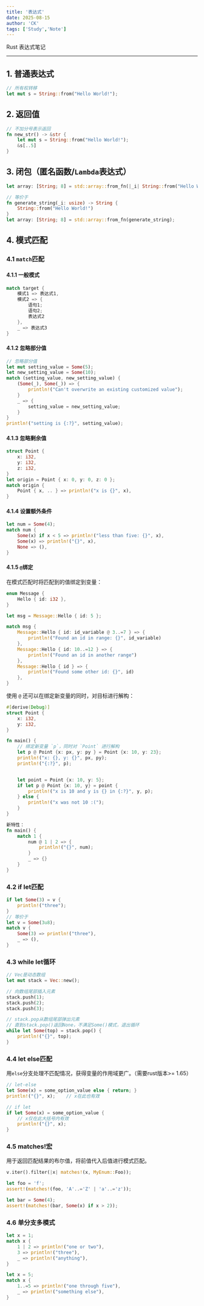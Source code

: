 ```yaml
---
title: '表达式'
date: 2025-08-15  
author: 'CK'
tags: ['Study','Note']
---
```


Rust 表达式笔记

---

## 1. 普通表达式
``` Rust
// 所有权转移
let mut s = String::from("Hello World!");
```
## 2. 返回值
``` Rust
// 不加分号表示返回
fn new_str() -> &str {
    let mut s = String::from("Hello World!");
    &s[..5]
}
```
## 3. 闭包（匿名函数/`Lambda`表达式）
``` Rust
let array: [String; 8] = std::array::from_fn(|_i| String::from("Hello World!"));

// 等价于
fn generate_string(_i: usize) -> String {
    String::from("Hello World!")
}
let array: [String; 8] = std::array::from_fn(generate_string);
```
## 4. 模式匹配
### 4.1 `match`匹配
#### 4.1.1 一般模式
``` Rust
match target {
    模式1 => 表达式1,
    模式2 => {
        语句1;
        语句2;
        表达式2
    },
    _ => 表达式3
}
```
#### 4.1.2 忽略部分值
``` Rust
// 忽略部分值
let mut setting_value = Some(5);
let new_setting_value = Some(10);
match (setting_value, new_setting_value) {
    (Some(_), Some(_)) => {
        println!("Can't overwrite an existing customized value");
    }
    _ => {
        setting_value = new_setting_value;
    }
}
println!("setting is {:?}", setting_value);
```
#### 4.1.3 忽略剩余值
``` Rust
struct Point {
    x: i32,
    y: i32,
    z: i32,
}
let origin = Point { x: 0, y: 0, z: 0 };
match origin {
    Point { x, .. } => println!("x is {}", x),
}
```
#### 4.1.4 设置额外条件
``` Rust
let num = Some(4);
match num {
    Some(x) if x < 5 => println!("less than five: {}", x),
    Some(x) => println!("{}", x),
    None => (),
}
```
#### 4.1.5 `@`绑定
在模式匹配时将匹配到的值绑定到变量：
``` Rust
enum Message {
    Hello { id: i32 },
}

let msg = Message::Hello { id: 5 };

match msg {
    Message::Hello { id: id_variable @ 3..=7 } => {
        println!("Found an id in range: {}", id_variable)
    },
    Message::Hello { id: 10..=12 } => {
        println!("Found an id in another range")
    },
    Message::Hello { id } => {
        println!("Found some other id: {}", id)
    },
}
```
使用 `@` 还可以在绑定新变量的同时，对目标进行解构：
``` Rust
#[derive(Debug)]
struct Point {
    x: i32,
    y: i32,
}

fn main() {
    // 绑定新变量 `p`，同时对 `Point` 进行解构
    let p @ Point {x: px, y: py } = Point {x: 10, y: 23};
    println!("x: {}, y: {}", px, py);
    println!("{:?}", p);


    let point = Point {x: 10, y: 5};
    if let p @ Point {x: 10, y} = point {
        println!("x is 10 and y is {} in {:?}", y, p);
    } else {
        println!("x was not 10 :(");
    }
}
```
``` Rust
新特性：
fn main() {
    match 1 {
        num @ 1 | 2 => {
            println!("{}", num);
        }
        _ => {}
    }
}
```
### 4.2 if let匹配
``` Rust
if let Some(3) = v {
    println!("three");
}
// 等价于
let v = Some(3u8);
match v {
    Some(3) => println!("three"),
    _ => (),
}
```
### 4.3 while let循环
``` Rust
// Vec是动态数组
let mut stack = Vec::new();

// 向数组尾部插入元素
stack.push(1);
stack.push(2);
stack.push(3);

// stack.pop从数组尾部弹出元素
// 直到stack.pop()返回None，不满足Some()模式，退出循环
while let Some(top) = stack.pop() {
    println!("{}", top);
}
```
### 4.4 let else匹配
用`else`分支处理不匹配情况，获得变量的作用域更广。（需要rust版本>= 1.65）
``` Rust
// let-else
let Some(x) = some_option_value else { return; }
println!("{}", x);    // x在此也有效

// if let
if let Some(x) = some_option_value {
    // x仅在此大括号内有效
    println!("{}", x);
}
```
### 4.5 matches!宏
用于返回匹配结果的布尔值，将前值代入后值进行模式匹配。
``` Rust
v.iter().filter(|x| matches!(x, MyEnum::Foo));

let foo = 'f';
assert!(matches!(foo, 'A'..='Z' | 'a'..='z'));

let bar = Some(4);
assert!(matches!(bar, Some(x) if x > 2));
```
### 4.6 单分支多模式
``` Rust
let x = 1;
match x {
    1 | 2 => println!("one or two"),
    3 => println!("three"),
    _ => println!("anything"),
}

let x = 5;
match x {
    1..=5 => println!("one through five"),
    _ => println!("something else"),
}
```